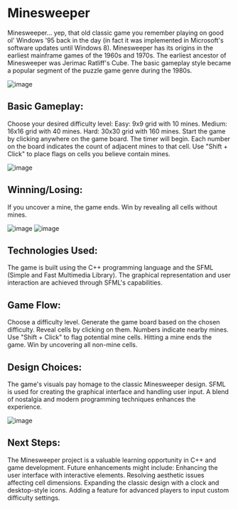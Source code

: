 # Minesweeper

Minesweeper... yep, that old classic game you remember playing on good ol' Windows '95 back in the day (in fact it was implemented in Microsoft's software updates until Windows 8). Minesweeper has its origins in the earliest mainframe games of the 1960s and 1970s. The earliest ancestor of Minesweeper was Jerimac Ratliff's Cube. The basic gameplay style became a popular segment of the puzzle game genre during the 1980s.

![image](https://github.com/ThomasOli/minesweeper/assets/51518411/22bedea6-3e1c-4273-9c6b-6f3726015e41)

## Basic Gameplay:

Choose your desired difficulty level:
Easy: 9x9 grid with 10 mines.
Medium: 16x16 grid with 40 mines.
Hard: 30x30 grid with 160 mines.
Start the game by clicking anywhere on the game board. The timer will begin.
Each number on the board indicates the count of adjacent mines to that cell.
Use "Shift + Click" to place flags on cells you believe contain mines.

![image](https://github.com/ThomasOli/minesweeper/assets/51518411/ebca792f-70f8-4add-952f-ed700083ae95)

## Winning/Losing:

If you uncover a mine, the game ends.
Win by revealing all cells without mines.

![image](https://github.com/ThomasOli/minesweeper/assets/51518411/4b54b5db-3823-4745-957e-2a78f56f5101)
![image](https://github.com/ThomasOli/minesweeper/assets/51518411/07a94b91-7884-4933-8fd8-f69c0ce8868d)

## Technologies Used:

The game is built using the C++ programming language and the SFML (Simple and Fast Multimedia Library).
The graphical representation and user interaction are achieved through SFML's capabilities.

## Game Flow:

Choose a difficulty level.
Generate the game board based on the chosen difficulty.
Reveal cells by clicking on them. Numbers indicate nearby mines.
Use "Shift + Click" to flag potential mine cells.
Hitting a mine ends the game.
Win by uncovering all non-mine cells.

## Design Choices:

The game's visuals pay homage to the classic Minesweeper design.
SFML is used for creating the graphical interface and handling user input.
A blend of nostalgia and modern programming techniques enhances the experience.

![image](https://github.com/ThomasOli/minesweeper/assets/51518411/d3ba6352-dc14-4856-90ed-313c9883bd03)

## Next Steps:

The Minesweeper project is a valuable learning opportunity in C++ and game development.
Future enhancements might include:
Enhancing the user interface with interactive elements.
Resolving aesthetic issues affecting cell dimensions.
Expanding the classic design with a clock and desktop-style icons.
Adding a feature for advanced players to input custom difficulty settings.
